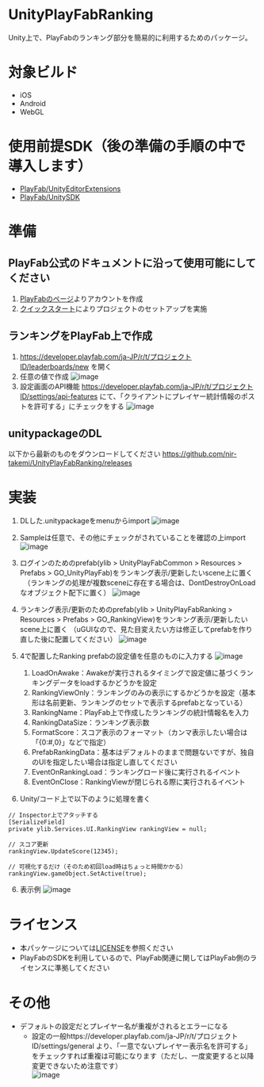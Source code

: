 # UnityPlayFabRanking
Unity上で、PlayFabのランキング部分を簡易的に利用するためのパッケージ。

# 対象ビルド
- iOS
- Android
- WebGL

# 使用前提SDK（後の準備の手順の中で導入します）
- [PlayFab/UnityEditorExtensions](https://github.com/PlayFab/UnityEditorExtensions)
- [PlayFab/UnitySDK](https://github.com/PlayFab/UnitySDK)

# 準備
## PlayFab公式のドキュメントに沿って使用可能にしてください
1. [PlayFabのページ](https://azure.microsoft.com/ja-jp/services/playfab/)よりアカウントを作成
2. [クイックスタート](https://docs.microsoft.com/ja-jp/gaming/playfab/sdks/unity3d/quickstart)によりプロジェクトのセットアップを実施

## ランキングをPlayFab上で作成
1. https://developer.playfab.com/ja-JP/r/t/プロジェクトID/leaderboards/new を開く
2. 任意の値で作成
![image](https://user-images.githubusercontent.com/10418442/69739528-34a37a80-117b-11ea-859d-0a1972d25e43.png)
3. 設定画面のAPI機能 https://developer.playfab.com/ja-JP/r/t/プロジェクトID/settings/api-features にて、「クライアントにプレイヤー統計情報のポストを許可する」にチェックをする
![image](https://user-images.githubusercontent.com/10418442/69741897-30795c00-117f-11ea-98aa-eeebcca4ac73.png)

## unitypackageのDL
以下から最新のものをダウンロードしてください
https://github.com/nir-takemi/UnityPlayFabRanking/releases


# 実装
1. DLした.unitypackageをmenuからimport
![image](https://user-images.githubusercontent.com/10418442/68995076-22992080-08cd-11ea-8c88-e435b6d40dd4.png)

2. Sampleは任意で、その他にチェックがされていることを確認の上import
![image](https://user-images.githubusercontent.com/10418442/69736853-a5946380-1176-11ea-8e29-9579f0093c94.png)

3. ログインのためのprefab(ylib > UnityPlayFabCommon > Resources > Prefabs > GO_UnityPlayFab)をランキング表示/更新したいscene上に置く
　（ランキングの処理が複数sceneに存在する場合は、DontDestroyOnLoadなオブジェクト配下に置く）
![image](https://user-images.githubusercontent.com/10418442/69738478-84814200-1179-11ea-96ce-392159354fb0.png)

4. ランキング表示/更新のためのprefab(ylib > UnityPlayFabRanking > Resources > Prefabs > GO_RankingView)をランキング表示/更新したいscene上に置く
 （uGUIなので、見た目変えたい方は修正してprefabを作り直した後に配置してください）
![image](https://user-images.githubusercontent.com/10418442/69739042-5e0fd680-117a-11ea-8f36-eb13722542db.png)

5. 4で配置したRanking prefabの設定値を任意のものに入力する
![image](https://user-images.githubusercontent.com/10418442/69739175-96171980-117a-11ea-912e-1847304de5b5.png)
   1. LoadOnAwake：Awakeが実行されるタイミングで設定値に基づくランキングデータをloadするかどうかを設定
   2. RankingViewOnly：ランキングのみの表示にするかどうかを設定（基本形は名前更新、ランキングのセットで表示するprefabとなっている）
   3. RankingName：PlayFab上で作成したランキングの統計情報名を入力
   4. RankingDataSize：ランキング表示数
   5. FormatScore：スコア表示のフォーマット（カンマ表示したい場合は「{0:#,0}」などで指定）
   6. PrefabRankingData：基本はデフォルトのままで問題ないですが、独自のUIを指定したい場合は指定し直してください
   7. EventOnRankingLoad：ランキングロード後に実行されるイベント
   8. EventOnClose：RankingViewが閉じられる際に実行されるイベント

5. Unity/コード上で以下のように処理を書く
```
// Inspector上でアタッチする
[SerializeField]
private ylib.Services.UI.RankingView rankingView = null;

// スコア更新
rankingView.UpdateScore(12345);

// 可視化するだけ（そのため初回load時はちょっと時間かかる）
rankingView.gameObject.SetActive(true);
```

6. 表示例
![image](https://user-images.githubusercontent.com/10418442/69740957-8e0ca900-117d-11ea-8a7e-f91d2068157d.png)

# ライセンス
- 本パッケージについては[LICENSE](https://github.com/nir-takemi/UnityPlayFabRanking/blob/master/LICENSE)を参照ください
- PlayFabのSDKを利用しているので、PlayFab関連に関してはPlayFab側のライセンスに準拠してください

# その他
- デフォルトの設定だとプレイヤー名が重複がされるとエラーになる
  - 設定の一般https://developer.playfab.com/ja-JP/r/t/プロジェクトID/settings/general より、「一意でないプレイヤー表示名を許可する」をチェックすれば重複は可能になります（ただし、一度変更すると以降変更できないため注意です）  
  ![image](https://user-images.githubusercontent.com/10418442/69741068-c4e2bf00-117d-11ea-8ea0-d10ab1d5d239.png)
